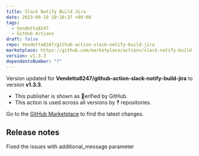 ```yaml
---
title: Slack Notify Build Jira
date: 2023-09-19 19:10:37 +00:00
tags:
  - Vendetta8247
  - GitHub Actions
draft: false
repo: Vendetta8247/github-action-slack-notify-build-jira
marketplace: https://github.com/marketplace/actions/slack-notify-build-jira
version: v1.3.3
dependentsNumber: "?"
---
```



Version updated for **Vendetta8247/github-action-slack-notify-build-jira** to version **v1.3.3**.
- This publisher is shown as erified by GitHub.
- This action is used across all versions by **?** repositories.

Go to the [GitHub Marketplace](https://github.com/marketplace/actions/slack-notify-build-jira) to find the latest changes.

## Release notes

Fixed the issues with additional_message parameter
